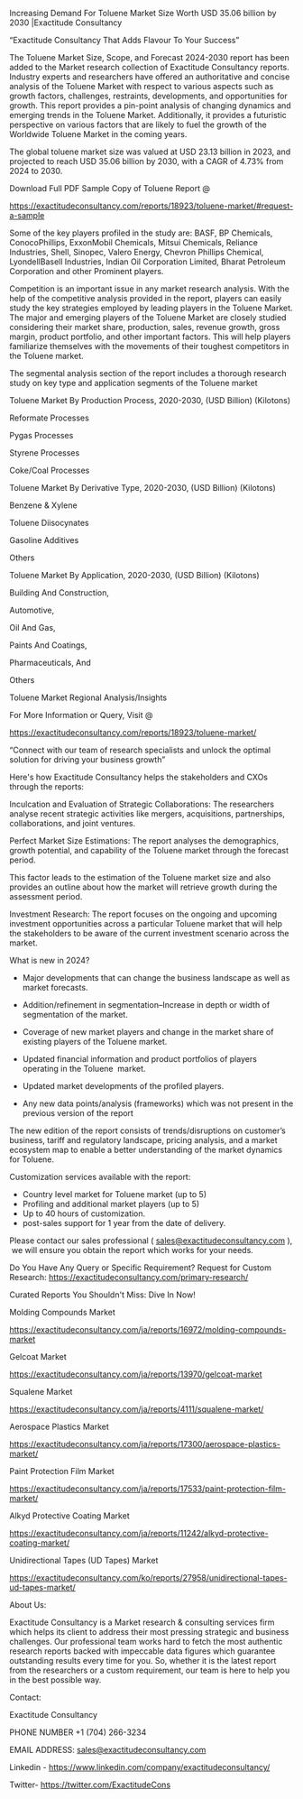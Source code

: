 Increasing Demand For Toluene Market Size Worth USD 35.06 billion by 2030 |Exactitude Consultancy

“Exactitude Consultancy That Adds Flavour To Your Success”

The Toluene Market Size, Scope, and Forecast 2024-2030 report has been added to the Market research collection of Exactitude Consultancy reports. Industry experts and researchers have offered an authoritative and concise analysis of the Toluene Market with respect to various aspects such as growth factors, challenges, restraints, developments, and opportunities for growth. This report provides a pin-point analysis of changing dynamics and emerging trends in the Toluene Market. Additionally, it provides a futuristic perspective on various factors that are likely to fuel the growth of the Worldwide Toluene Market in the coming years.

The global toluene market size was valued at USD 23.13 billion in 2023, and projected to reach USD 35.06 billion by 2030, with a CAGR of 4.73% from 2024 to 2030.

Download Full PDF Sample Copy of Toluene Report @

https://exactitudeconsultancy.com/reports/18923/toluene-market/#request-a-sample

Some of the key players profiled in the study are: BASF, BP Chemicals, ConocoPhillips, ExxonMobil Chemicals, Mitsui Chemicals, Reliance Industries, Shell, Sinopec, Valero Energy, Chevron Phillips Chemical, LyondellBasell Industries, Indian Oil Corporation Limited, Bharat Petroleum Corporation and other Prominent players.

Competition is an important issue in any market research analysis. With the help of the competitive analysis provided in the report, players can easily study the key strategies employed by leading players in the Toluene Market. The major and emerging players of the Toluene Market are closely studied considering their market share, production, sales, revenue growth, gross margin, product portfolio, and other important factors. This will help players familiarize themselves with the movements of their toughest competitors in the Toluene market.

The segmental analysis section of the report includes a thorough research study on key type and application segments of the Toluene market

Toluene Market By Production Process, 2020-2030, (USD Billion) (Kilotons)

Reformate Processes

Pygas Processes

Styrene Processes

Coke/Coal Processes

Toluene Market By Derivative Type, 2020-2030, (USD Billion) (Kilotons)

Benzene & Xylene

Toluene Diisocynates

Gasoline Additives

Others

Toluene Market By Application, 2020-2030, (USD Billion) (Kilotons)

Building And Construction,

Automotive,

Oil And Gas,

Paints And Coatings,

Pharmaceuticals, And

Others

Toluene Market Regional Analysis/Insights

For More Information or Query, Visit @

https://exactitudeconsultancy.com/reports/18923/toluene-market/

“Connect with our team of research specialists and unlock the optimal solution for driving your business growth”

Here's how Exactitude Consultancy helps the stakeholders and CXOs through the reports:

Inculcation and Evaluation of Strategic Collaborations: The researchers analyse recent strategic activities like mergers, acquisitions, partnerships, collaborations, and joint ventures.

Perfect Market Size Estimations: The report analyses the demographics, growth potential, and capability of the Toluene market through the forecast period.

This factor leads to the estimation of the Toluene market size and also provides an outline about how the market will retrieve growth during the assessment period.

Investment Research: The report focuses on the ongoing and upcoming investment opportunities across a particular Toluene market that will help the stakeholders to be aware of the current investment scenario across the market.

What is new in 2024?

- Major developments that can change the business landscape as well as market forecasts.

- Addition/refinement in segmentation–Increase in depth or width of segmentation of the market.

- Coverage of new market players and change in the market share of existing players of the Toluene market.

- Updated financial information and product portfolios of players operating in the Toluene  market.

- Updated market developments of the profiled players.

- Any new data points/analysis (frameworks) which was not present in the previous version of the report

The new edition of the report consists of trends/disruptions on customer’s business, tariff and regulatory landscape, pricing analysis, and a market ecosystem map to enable a better understanding of the market dynamics for Toluene.

Customization services available with the report:

- Country level market for Toluene market (up to 5)
- Profiling and additional market players (up to 5)
- Up to 40 hours of customization.
- post-sales support for 1 year from the date of delivery.

Please contact our sales professional ( sales@exactitudeconsultancy.com ),  we will ensure you obtain the report which works for your needs.

Do You Have Any Query or Specific Requirement? Request for Custom Research: https://exactitudeconsultancy.com/primary-research/

Curated Reports You Shouldn't Miss: Dive In Now!

Molding Compounds Market

https://exactitudeconsultancy.com/ja/reports/16972/molding-compounds-market

Gelcoat Market

https://exactitudeconsultancy.com/ja/reports/13970/gelcoat-market

Squalene Market

https://exactitudeconsultancy.com/ja/reports/4111/squalene-market/

Aerospace Plastics Market

https://exactitudeconsultancy.com/ja/reports/17300/aerospace-plastics-market/

Paint Protection Film Market

https://exactitudeconsultancy.com/ja/reports/17533/paint-protection-film-market/

Alkyd Protective Coating Market

https://exactitudeconsultancy.com/ja/reports/11242/alkyd-protective-coating-market/

Unidirectional Tapes (UD Tapes) Market

https://exactitudeconsultancy.com/ko/reports/27958/unidirectional-tapes-ud-tapes-market/

About Us:

Exactitude Consultancy is a Market research & consulting services firm which helps its client to address their most pressing strategic and business challenges. Our professional team works hard to fetch the most authentic research reports backed with impeccable data figures which guarantee outstanding results every time for you. So, whether it is the latest report from the researchers or a custom requirement, our team is here to help you in the best possible way.

Contact:

Exactitude Consultancy

PHONE NUMBER +1 (704) 266-3234

EMAIL ADDRESS: sales@exactitudeconsultancy.com

Linkedin - https://www.linkedin.com/company/exactitudeconsultancy/

Twitter- https://twitter.com/ExactitudeCons
